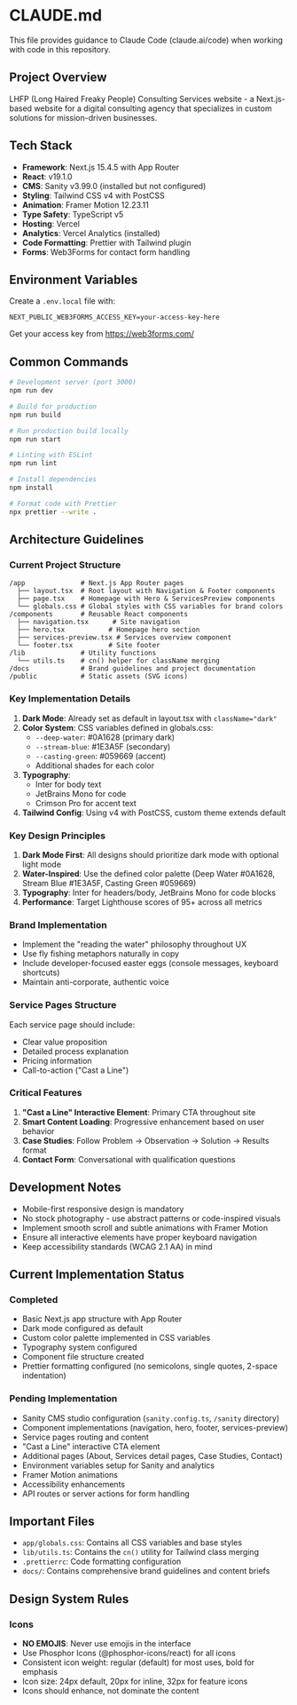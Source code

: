 # CLAUDE.md

This file provides guidance to Claude Code (claude.ai/code) when working with code in this repository.

## Project Overview

LHFP (Long Haired Freaky People) Consulting Services website - a Next.js-based website for a digital consulting agency that specializes in custom solutions for mission-driven businesses.

## Tech Stack

- **Framework**: Next.js 15.4.5 with App Router
- **React**: v19.1.0
- **CMS**: Sanity v3.99.0 (installed but not configured)
- **Styling**: Tailwind CSS v4 with PostCSS
- **Animation**: Framer Motion 12.23.11
- **Type Safety**: TypeScript v5
- **Hosting**: Vercel
- **Analytics**: Vercel Analytics (installed)
- **Code Formatting**: Prettier with Tailwind plugin
- **Forms**: Web3Forms for contact form handling

## Environment Variables

Create a `.env.local` file with:
```
NEXT_PUBLIC_WEB3FORMS_ACCESS_KEY=your-access-key-here
```

Get your access key from https://web3forms.com/

## Common Commands

```bash
# Development server (port 3000)
npm run dev

# Build for production
npm run build

# Run production build locally
npm run start

# Linting with ESLint
npm run lint

# Install dependencies
npm install

# Format code with Prettier
npx prettier --write .
```

## Architecture Guidelines

### Current Project Structure
```
/app              # Next.js App Router pages
  ├── layout.tsx  # Root layout with Navigation & Footer components
  ├── page.tsx    # Homepage with Hero & ServicesPreview components
  └── globals.css # Global styles with CSS variables for brand colors
/components       # Reusable React components
  ├── navigation.tsx      # Site navigation
  ├── hero.tsx           # Homepage hero section
  ├── services-preview.tsx # Services overview component
  └── footer.tsx         # Site footer
/lib              # Utility functions
  └── utils.ts    # cn() helper for className merging
/docs             # Brand guidelines and project documentation
/public           # Static assets (SVG icons)
```

### Key Implementation Details

1. **Dark Mode**: Already set as default in layout.tsx with `className="dark"`
2. **Color System**: CSS variables defined in globals.css:
   - `--deep-water`: #0A1628 (primary dark)
   - `--stream-blue`: #1E3A5F (secondary)
   - `--casting-green`: #059669 (accent)
   - Additional shades for each color
3. **Typography**: 
   - Inter for body text
   - JetBrains Mono for code
   - Crimson Pro for accent text
4. **Tailwind Config**: Using v4 with PostCSS, custom theme extends default

### Key Design Principles

1. **Dark Mode First**: All designs should prioritize dark mode with optional light mode
2. **Water-Inspired**: Use the defined color palette (Deep Water #0A1628, Stream Blue #1E3A5F, Casting Green #059669)
3. **Typography**: Inter for headers/body, JetBrains Mono for code blocks
4. **Performance**: Target Lighthouse scores of 95+ across all metrics

### Brand Implementation

- Implement the "reading the water" philosophy throughout UX
- Use fly fishing metaphors naturally in copy
- Include developer-focused easter eggs (console messages, keyboard shortcuts)
- Maintain anti-corporate, authentic voice

### Service Pages Structure

Each service page should include:
- Clear value proposition
- Detailed process explanation
- Pricing information
- Call-to-action ("Cast a Line")

### Critical Features

1. **"Cast a Line" Interactive Element**: Primary CTA throughout site
2. **Smart Content Loading**: Progressive enhancement based on user behavior
3. **Case Studies**: Follow Problem → Observation → Solution → Results format
4. **Contact Form**: Conversational with qualification questions

## Development Notes

- Mobile-first responsive design is mandatory
- No stock photography - use abstract patterns or code-inspired visuals
- Implement smooth scroll and subtle animations with Framer Motion
- Ensure all interactive elements have proper keyboard navigation
- Keep accessibility standards (WCAG 2.1 AA) in mind

## Current Implementation Status

### Completed
- Basic Next.js app structure with App Router
- Dark mode configured as default
- Custom color palette implemented in CSS variables
- Typography system configured
- Component file structure created
- Prettier formatting configured (no semicolons, single quotes, 2-space indentation)

### Pending Implementation
- Sanity CMS studio configuration (`sanity.config.ts`, `/sanity` directory)
- Component implementations (navigation, hero, footer, services-preview)
- Service pages routing and content
- "Cast a Line" interactive CTA element
- Additional pages (About, Services detail pages, Case Studies, Contact)
- Environment variables setup for Sanity and analytics
- Framer Motion animations
- Accessibility enhancements
- API routes or server actions for form handling

## Important Files

- `app/globals.css`: Contains all CSS variables and base styles
- `lib/utils.ts`: Contains the `cn()` utility for Tailwind class merging
- `.prettierrc`: Code formatting configuration
- `docs/`: Contains comprehensive brand guidelines and content briefs

## Design System Rules

### Icons
- **NO EMOJIS**: Never use emojis in the interface
- Use Phosphor Icons (@phosphor-icons/react) for all icons
- Consistent icon weight: regular (default) for most uses, bold for emphasis
- Icon size: 24px default, 20px for inline, 32px for feature icons
- Icons should enhance, not dominate the content